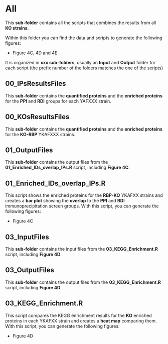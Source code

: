 # All

This **sub-folder** contains all the scripts that combines the results from all **KO strains**. 

Within this folder you can find the data and scripts to generate the following figures:

- Figure 4C, 4D and 4E

It is organized in **xxx sub-folders**, usually an **Input** and **Output** folder for each script (the prefix number of the folders matches the one of the scripts)

## 00_IPsResultsFiles

This **sub-folder** contains the **quantified proteins** and the **enriched proteins** for the **PPI** and **RDI** groups for each YAFXXX strain.

## 00_KOsResultsFiles

This **sub-folder** contains the **quantified proteins** and the **enriched proteins** for the **KO-RBP** YKAFXXX strains.

## 01_OutputFiles

This **sub-folder** contains the output files from the **01_Enriched_IDs_overlap_IPs.R** script, including **Figure 4C**.

## 01_Enriched_IDs_overlap_IPs.R

This script shows the enriched proteins for the **RBP-KO** YKAFXX strains and creates a **bar plot** showing the **overlap** to the **PPI** and **RDI** immunoprecipitation screen groups. With this script, you can generate the following figures:

- Figure 4C

## 03_InputFiles

This **sub-folder** contains the input files from the **03_KEGG_Enrichment.R** script, including **Figure 4D**.

## 03_OutputFiles

This **sub-folder** contains the output files from the **03_KEGG_Enrichment.R** script, including **Figure 4D**.

## 03_KEGG_Enrichment.R

This script compares the KEGG enrichment results for the **KO** enriched proteins in each YKAFXX strain and creates a **heat map** comparing them. With this script, you can generate the following figures:

- Figure 4D
